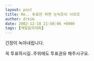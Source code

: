 ```yaml
---
layout: post
title: Re.. 투표만 하면 눈녹듯이 사르르
author: drkim
date: 2002-12-18 21:50:06 +0900
tags: [깨달음의대화]
---
```

긴장이 녹아내립니다.
  

  
꼭 투표하시길..주위에도 투표권유 해주시구요.